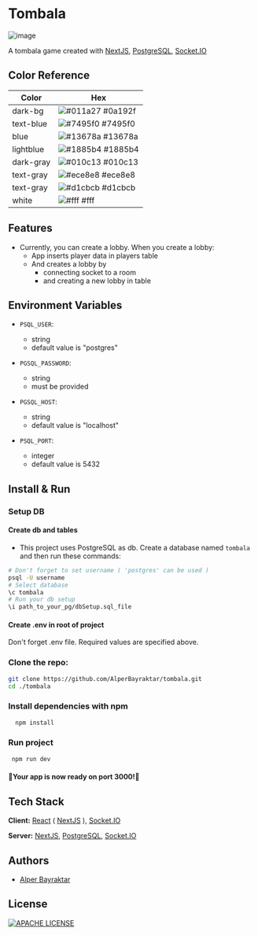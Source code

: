 # Tombala

![image](https://user-images.githubusercontent.com/85285027/180843689-7071c87c-e0e1-48a1-9f2c-61ba85bc8756.png)

A tombala game created with [NextJS](https://nextjs.org/), [PostgreSQL](https://www.postgresql.org/), [Socket.IO](https://socket.io/)

[](https://img.shields.io/badge/license-Apache-blue)

## Color Reference

| Color     | Hex                                                              |
| --------- | ---------------------------------------------------------------- |
| dark-bg   | ![#011a27](https://via.placeholder.com/10/011a27?text=+) #0a192f |
| text-blue | ![#7495f0](https://via.placeholder.com/10/7495f0?text=+) #7495f0 |
| blue      | ![#13678a](https://via.placeholder.com/10/13678a?text=+) #13678a |
| lightblue | ![#1885b4](https://via.placeholder.com/10/1885b4?text=+) #1885b4 |
| dark-gray | ![#010c13](https://via.placeholder.com/10/010c13?text=+) #010c13 |
| text-gray | ![#ece8e8](https://via.placeholder.com/10/ece8e8?text=+) #ece8e8 |
| text-gray | ![#d1cbcb](https://via.placeholder.com/10/d1cbcb?text=+) #d1cbcb |
| white     | ![#fff](https://via.placeholder.com/10/d1cbcb?text=+) #fff       |

## Features

-   Currently, you can create a lobby. When you create a lobby:
    -   App inserts player data in players table
    -   And creates a lobby by
        -   connecting socket to a room
        -   and creating a new lobby in table

## Environment Variables

-   `PSQL_USER`:

    -   string
    -   default value is "postgres"

-   `PGSQL_PASSWORD`:

    -   string
    -   must be provided

-   `PGSQL_HOST`:

    -   string
    -   default value is "localhost"

-   `PSQL_PORT`:
    -   integer
    -   default value is 5432

## Install & Run

### Setup DB

#### Create db and tables

-   This project uses PostgreSQL as db. Create a database named `tombala` and then run these commands:

```bash
# Don't forget to set username ( 'postgres' can be used )
psql -U username
# Select database
\c tombala
# Run your db setup
\i path_to_your_pg/dbSetup.sql_file
```

#### Create .env in root of project

Don't forget .env file. Required values are specified above.

### Clone the repo:

```bash
git clone https://github.com/AlperBayraktar/tombala.git
cd ./tombala
```

### Install dependencies with npm

```bash
  npm install
```

### Run project

```bash
 npm run dev
```

#### 🎉Your app is now ready on port 3000!🎉

## Tech Stack

**Client:** [React](https://reactjs.org/) ( [NextJS](https://nextjs.org/) ), [Socket.IO](https://socket.io/)

**Server:** [NextJS](https://nextjs.org/), [PostgreSQL](https://www.postgresql.org/), [Socket.IO](https://socket.io/)

## Authors

-   [Alper Bayraktar](https://www.github.com/AlperBayraktar)

## License

[![APACHE LICENSE](https://img.shields.io/badge/license-Apache-blue)](https://choosealicense.com/licenses/apache-2.0/)

